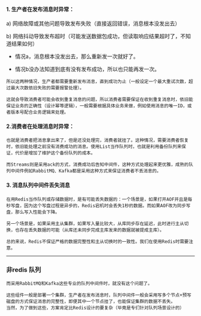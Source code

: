 #### 1. 生产者在发布消息时异常：

a) 网络故障或其他问题导致发布失败（直接返回错误，消息根本没发出去） 

b) 网络抖动导致发布超时（可能发送数据包成功，但读取响应结果超时了，不知道结果如何）

- 情况a，消息根本没发出去，那么重新发一次就好了。

- 情况b没办法知道到底有没有发布成功，所以也只能再发一次。

````
所以这两种情况，生产者都需要重新发布消息，直到成功为止（一般设定一个最大重试次数，超过最大次数依旧失败的需要报警处理）。

这就会导致消费者可能会收到重复消息的问题，所以消费者需要保证在收到重复消息时，依旧能保证业务的正确性（设计幂等逻辑），一般需要根据具体业务来做，例如使用消息的唯一ID，或者版本号配合业务逻辑来处理。
````

#### 2.消费者在处理消息时异常：

````
也就是消费者把消息拿出来了，但是还没处理完，消费者就挂了。这种情况，需要消费者恢复时，依旧能处理之前没有消费成功的消息。使用List当作队列时，也就是利用备份队列来保证，代价是增加了维护这个备份队列的成本。

而Streams则是采用ack的方式，消费成功后告知中间件，这种方式处理起来更优雅，成熟的队列中间件例如RabbitMQ、Kafka都是采用这种方式来保证消费者不丢消息的。

````

#### 3. 消息队列中间件丢失消息

````
在用Redis当作队列或存储数据时，是有可能丢失数据的：一个场景是，如果打开AOF并且是每秒写盘，因为这个写盘过程是异步的，Redis宕机时会丢失1秒的数据。而如果AOF改为同步写盘，那么写入性能会下降。 
  
另一个场景是，如果采用主从集群，如果写入量比较大，从库同步存在延迟，此时进行主从切换，也存在丢失数据的可能（从库还未同步完成主库发来的数据就被提成主库）。

总的来说，Redis不保证严格的数据完整性和主从切换时的一致性。我们在使用Redis时需要注意。
````

----
### 非redis 队列
``````
而采用RabbitMQ和Kafka这些专业的队列中间件时，就没有这个问题了。

这些组件一般是部署一个集群，生产者在发布消息时，队列中间件一般会采用写多个节点+预写磁盘的方式保证消息的完整性，即便其中一个节点挂了，也能保证集群的数据不丢失。
当然，为了做到这些，方案肯定比Redis设计的要复杂（毕竟是专们针对队列场景设计的）

``````
